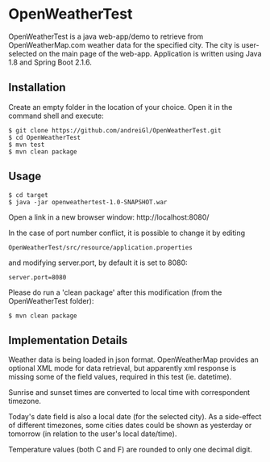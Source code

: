 # OpenWeatherTest

OpenWeatherTest is a java web-app/demo to retrieve from OpenWeatherMap.com weather data for the specified city. The city is user-selected on the main page of the web-app.
Application is written using Java 1.8 and Spring Boot 2.1.6. 

## Installation

Create an empty folder in the location of your choice. 
Open it in the command shell and execute:

```
$ git clone https://github.com/andreiGl/OpenWeatherTest.git
$ cd OpenWeatherTest
$ mvn test
$ mvn clean package
```

## Usage

```
$ cd target
$ java -jar openweathertest-1.0-SNAPSHOT.war
```

Open a link in a new browser window: 
http://localhost:8080/

In the case of port number conflict, it is possible to change it by editing 
```
OpenWeatherTest/src/resource/application.properties
```
and modifying server.port, by default it is set to 8080:
```
server.port=8080
```
Please do run a 'clean package' after this modification (from the OpenWeatherTest folder):
```
$ mvn clean package
```
## Implementation Details
Weather data is being loaded in json format. OpenWeatherMap provides an optional XML mode for data retrieval, but apparently xml response is missing some of the field values, required in this test (ie. datetime).  

Sunrise and sunset times are converted to local time with correspondent timezone. 

Today's date field is also a local date (for the selected city). As a side-effect of different timezones, some cities dates could be shown as yesterday or tomorrow (in relation to the user's local date/time). 

Temperature values (both C and F) are rounded to only one decimal digit.
